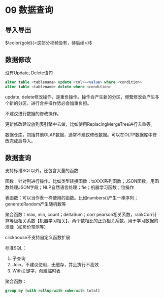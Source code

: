 # 09  数据查询

## 导入导出

$\color{gold}{<这部分视频没有，待后续>}$

## 数据修改

没有Update, Delete语句

```sql
alter table <tablename> update <col>=<value> where <condition>
alter table <tablename> delete where <condition>
```

update, delete修改操作，是重负操作。操作会产生新的分区，频繁修改会产生多个新的分区，进行合并操作势必会加重负担。

不建议进行数据的修改操作。

更新修改建议放到表引擎中去做，比如使用ReplacingMergeTree进行去重等。

数据仓库，包括其他OLAP数据，通常不建议修改数据。可以在OLTP数据库中修改完成后导入。

## 数据查询

支持标准SQL以外，还包含大量的函数

函数：针对列进行操作。比如类型转换函数：toXXX系列函数；JSON函数，用函数处理JSON字段；NLP自然语言处理；fie；机器学习函数；位操作

表函数：可以当作表一样使用的函数。比如numbers()产生一串序列；generateRandom产生随机数等

聚合函数：max, min, count；deltaSum；corr pearson相关系数，rankCorr计算等级相关系数【机器学习相关】，两个数相比的正负相关系数，用于学习数据的规律（如房价预测等）

clickhouse不支持自定义函数扩展

标准SQL：

1. 子查询
2. Join，不建议使用，无缓存，并且执行不高效
3. With关键字，创建临时表

聚合函数：

```SQL
group by [with rollup/with cube/with total]
```
